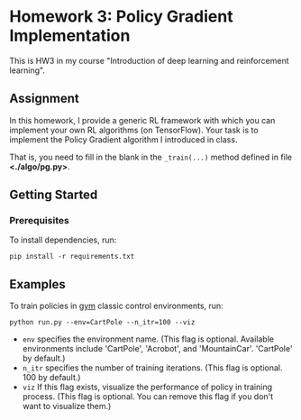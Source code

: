 # Homework 3: Policy Gradient Implementation
This is HW3 in my course "Introduction of deep learning and reinforcement learning".

## Assignment

In this homework, I provide a generic RL framework with which you can implement your own RL algorithms (on TensorFlow). Your task is to implement the Policy Gradient algorithm I introduced in class.

That is, you need to fill in the blank in the `_train(...)` method defined in file **<./algo/pg.py>**.

## Getting Started

### Prerequisites

To install dependencies, run:

```
pip install -r requirements.txt
```

## Examples

To train policies in [gym](http://gym.openai.com/envs/) classic control environments, run:

```
python run.py --env=CartPole --n_itr=100 --viz
```

- `env` specifies the environment name. (This flag is optional. Available environments include 'CartPole', 'Acrobot', and 'MountainCar'. 'CartPole' by default.)
- `n_itr` specifies the number of training iterations. (This flag is optional. 100 by default.)
- `viz` If this flag exists, visualize the performance of policy in training process. (This flag is optional. You can remove this flag if you don't want to visualize them.)
